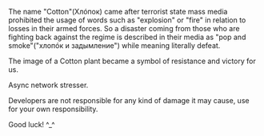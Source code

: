 The name "Cotton"(Хлóпок) came after terrorist state mass media prohibited the usage of words such as "explosion" or "fire" in relation to losses in their armed forces. So a disaster coming from those who are fighting back against the regime is described in their media as "pop and smoke"("хлопóк и задымление") while meaning literally defeat.

The image of a Cotton plant became a symbol of resistance and victory for us.

Async network stresser.

Developers are not responsible for any kind of damage it may cause, use for your own responsibility.

Good luck! 
^_^
